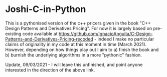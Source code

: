 # Joshi-C-in-Python
This is a pythonised version of the c++ pricers given in the book "C++ Design Patterns and Derivatives Pricing". For now it is largely based on pre-existing code available at https://github.com/IgnacioAnguita/C-Design-Patterns-and-Derivatives-Pricing-recoded - indeed I make no particular claims of originality in my code at this moment in time (March 2021). However, depending on how things play out I aim to a) finish the book and b) burnish the underlying algorithms in a more "pythonic" fashion.

Update, 09/03/2021 - I will leave this unfinished, and point anyone interested in the direction of the above link.
